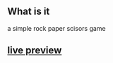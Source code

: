 ## What is it
a simple rock paper scisors game

## [live preview](https://ahmadallan.github.io/RockPaperScissors/)